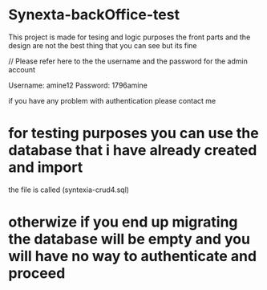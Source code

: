 # Synexta-backOffice-test
This project is made for tesing and logic purposes the front parts and the design are not the best thing
that you can see but its fine 

// Please refer here to the  the username and the password for the admin account 

Username: amine12
Password: 1796amine 

if you have any problem with authentication please contact me 


# for testing purposes you can use the database that i have already created and import

the file is called (syntexia-crud4.sql)

# otherwize if you end up migrating the database will be empty and you will have no way to authenticate and proceed 
